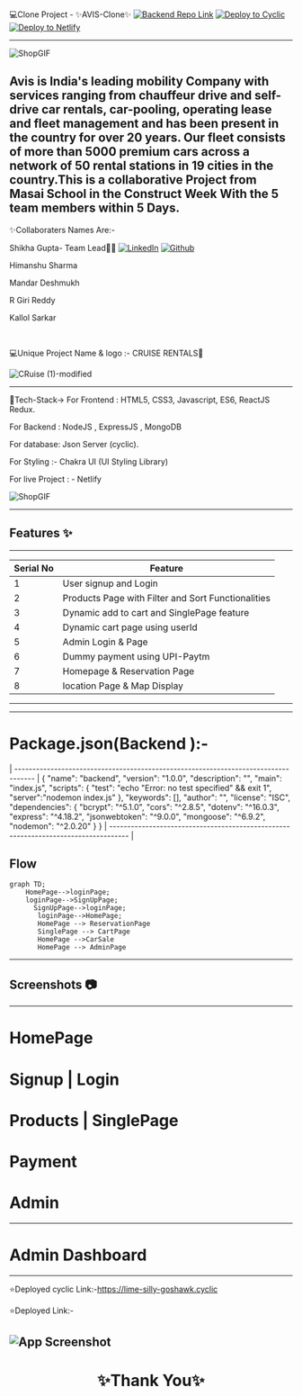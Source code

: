 💻Clone Project - ✨AVIS-Clone✨ [![Backend Repo Link](https://img.shields.io/badge/BackendRepolink-%23000000.svg?style=for-the-badge&logo=github&logoColor=#FF7139)](https://github.com/shikhu51197/backendcruise)  [![Deploy to Cyclic](https://deploy.cyclic.app/button.svg)](https://lime-silly-goshawk.cyclic.app/)
[![Deploy to Netlify](https://deploy.netify.app/button.svg)](https://lime-silly-goshawk.cyclic.app/)

---

![ShopGIF](https://media.giphy.com/media/IzoWwMyCtNyNwuLRWS/giphy.gif)

Avis is India's leading mobility Company with services ranging from chauffeur drive and self-drive car rentals, car-pooling, operating lease and fleet management and has been present in the country for over 20 years. Our fleet consists of more than 5000 premium cars across a network of 50 rental stations in 19 cities in the country.This is a collaborative Project from Masai School in the Construct Week With the 5 team members within 5 Days.
---

✨Collaboraters Names Are:-

Shikha Gupta- Team Lead👩‍🎓 [![LinkedIn](https://img.shields.io/badge/LinkedIn-%23007ACC.svg?style=for-the-badge&logo=linkedIn&logoColor=white)](https://www.linkedin.com/in/shikha-gupta-12a2b5199) [![Github](https://img.shields.io/badge/Github-%23000000.svg?style=for-the-badge&logo=github&logoColor=#FF7139)](https://github.com/shikhu51197/) 

Himanshu Sharma

Mandar Deshmukh

R Giri Reddy

Kallol Sarkar

<br>

💻Unique Project Name & logo :- CRUISE RENTALS🚗

![CRuise (1)-modified](https://user-images.githubusercontent.com/107506646/220362530-270d0d67-df50-44f2-961e-838b22b3e619.png)

---
 💫Tech-Stack->
For Frontend : HTML5, CSS3, Javascript, ES6, ReactJS Redux.

For Backend : NodeJS , ExpressJS , MongoDB 

For database: Json Server (cyclic).

For Styling :-  Chakra UI (UI Styling Library)

For live Project : - Netlify

![ShopGIF](https://media.giphy.com/media/26BRrcK4dXrxl817q/giphy.gif)

---
## Features ✨
---
 | Serial No            | Feature                                                              |
| ----------------- | ------------------------------------------------------------------ |
| 1 | User signup and Login |
| 2 | Products Page with Filter and Sort Functionalities |
| 3 | Dynamic add to cart and SinglePage feature |
| 4 | Dynamic cart page using userId |
| 5 | Admin Login & Page |
| 6 | Dummy payment using UPI-Paytm |
| 7 | Homepage & Reservation Page |
| 8 | location Page & Map Display|

---
---
# Package.json(Backend ):-
| ----------------------------------------------------------------------------------- |
{
  "name": "backend",
  "version": "1.0.0",
  "description": "",
  "main": "index.js",
  "scripts": {
    "test": "echo \"Error: no test specified\" && exit 1",
    "server":"nodemon index.js"
  },
  "keywords": [],
  "author": "",
  "license": "ISC",
  "dependencies": {
    "bcrypt": "^5.1.0",
    "cors": "^2.8.5",
    "dotenv": "^16.0.3",
    "express": "^4.18.2",
    "jsonwebtoken": "^9.0.0",
    "mongoose": "^6.9.2",
    "nodemon": "^2.0.20"
  }
}
| ----------------------------------------------------------------------------------- |

## Flow

```mermaid
graph TD;
    HomePage-->loginPage;
    loginPage-->SignUpPage;
      SignUpPage-->loginPage;
       loginPage-->HomePage;
       HomePage --> ReservationPage
       SinglePage --> CartPage
       HomePage -->CarSale
       HomePage --> AdminPage
```

---
## Screenshots 📷
---

# HomePage



# Signup | Login


# Products | SinglePage



#  Payment 


# Admin 



---
# Admin Dashboard

---
⭐Deployed cyclic Link:-https://lime-silly-goshawk.cyclic

⭐Deployed  Link:-

![App Screenshot](https://tse3.mm.bing.net/th?id=OIP.0x4oNFXHbHCsoDg0IRoYJwHaE7&pid=Api&P=0png)
----
<h1 align="center">✨Thank You✨</h1>
